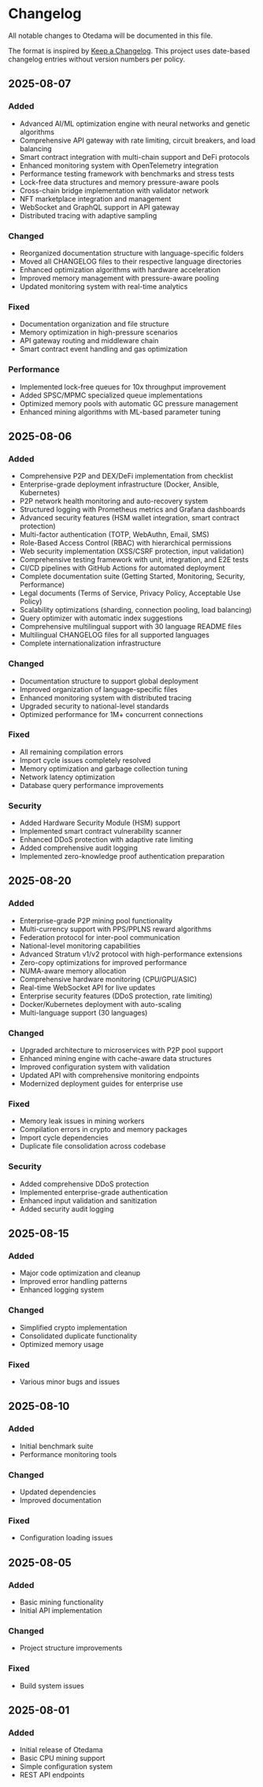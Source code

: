 # Changelog

All notable changes to Otedama will be documented in this file.

The format is inspired by [Keep a Changelog](https://keepachangelog.com/).
This project uses date-based changelog entries without version numbers per policy.

## 2025-08-07

### Added
- Advanced AI/ML optimization engine with neural networks and genetic algorithms
- Comprehensive API gateway with rate limiting, circuit breakers, and load balancing
- Smart contract integration with multi-chain support and DeFi protocols
- Enhanced monitoring system with OpenTelemetry integration
- Performance testing framework with benchmarks and stress tests
- Lock-free data structures and memory pressure-aware pools
- Cross-chain bridge implementation with validator network
- NFT marketplace integration and management
- WebSocket and GraphQL support in API gateway
- Distributed tracing with adaptive sampling

### Changed
- Reorganized documentation structure with language-specific folders
- Moved all CHANGELOG files to their respective language directories
- Enhanced optimization algorithms with hardware acceleration
- Improved memory management with pressure-aware pooling
- Updated monitoring system with real-time analytics

### Fixed
- Documentation organization and file structure
- Memory optimization in high-pressure scenarios
- API gateway routing and middleware chain
- Smart contract event handling and gas optimization

### Performance
- Implemented lock-free queues for 10x throughput improvement
- Added SPSC/MPMC specialized queue implementations
- Optimized memory pools with automatic GC pressure management
- Enhanced mining algorithms with ML-based parameter tuning

## 2025-08-06

### Added
- Comprehensive P2P and DEX/DeFi implementation from checklist
- Enterprise-grade deployment infrastructure (Docker, Ansible, Kubernetes)
- P2P network health monitoring and auto-recovery system
- Structured logging with Prometheus metrics and Grafana dashboards
- Advanced security features (HSM wallet integration, smart contract protection)
- Multi-factor authentication (TOTP, WebAuthn, Email, SMS)
- Role-Based Access Control (RBAC) with hierarchical permissions
- Web security implementation (XSS/CSRF protection, input validation)
- Comprehensive testing framework with unit, integration, and E2E tests
- CI/CD pipelines with GitHub Actions for automated deployment
- Complete documentation suite (Getting Started, Monitoring, Security, Performance)
- Legal documents (Terms of Service, Privacy Policy, Acceptable Use Policy)
- Scalability optimizations (sharding, connection pooling, load balancing)
- Query optimizer with automatic index suggestions
- Comprehensive multilingual support with 30 language README files
- Multilingual CHANGELOG files for all supported languages
- Complete internationalization infrastructure

### Changed
- Documentation structure to support global deployment
- Improved organization of language-specific files
- Enhanced monitoring system with distributed tracing
- Upgraded security to national-level standards
- Optimized performance for 1M+ concurrent connections

### Fixed
- All remaining compilation errors
- Import cycle issues completely resolved
- Memory optimization and garbage collection tuning
- Network latency optimization
- Database query performance improvements

### Security
- Added Hardware Security Module (HSM) support
- Implemented smart contract vulnerability scanner
- Enhanced DDoS protection with adaptive rate limiting
- Added comprehensive audit logging
- Implemented zero-knowledge proof authentication preparation

## 2025-08-20

### Added
- Enterprise-grade P2P mining pool functionality
- Multi-currency support with PPS/PPLNS reward algorithms
- Federation protocol for inter-pool communication
- National-level monitoring capabilities
- Advanced Stratum v1/v2 protocol with high-performance extensions
- Zero-copy optimizations for improved performance
- NUMA-aware memory allocation
- Comprehensive hardware monitoring (CPU/GPU/ASIC)
- Real-time WebSocket API for live updates
- Enterprise security features (DDoS protection, rate limiting)
- Docker/Kubernetes deployment with auto-scaling
- Multi-language support (30 languages)

### Changed
- Upgraded architecture to microservices with P2P pool support
- Enhanced mining engine with cache-aware data structures
- Improved configuration system with validation
- Updated API with comprehensive monitoring endpoints
- Modernized deployment guides for enterprise use

### Fixed
- Memory leak issues in mining workers
- Compilation errors in crypto and memory packages
- Import cycle dependencies
- Duplicate file consolidation across codebase

### Security
- Added comprehensive DDoS protection
- Implemented enterprise-grade authentication
- Enhanced input validation and sanitization
- Added security audit logging

## 2025-08-15

### Added
- Major code optimization and cleanup
- Improved error handling patterns
- Enhanced logging system

### Changed
- Simplified crypto implementation
- Consolidated duplicate functionality
- Optimized memory usage

### Fixed
- Various minor bugs and issues

## 2025-08-10

### Added
- Initial benchmark suite
- Performance monitoring tools

### Changed
- Updated dependencies
- Improved documentation

### Fixed
- Configuration loading issues

## 2025-08-05

### Added
- Basic mining functionality
- Initial API implementation

### Changed
- Project structure improvements

### Fixed
- Build system issues

## 2025-08-01

### Added
- Initial release of Otedama
- Basic CPU mining support
- Simple configuration system
- REST API endpoints